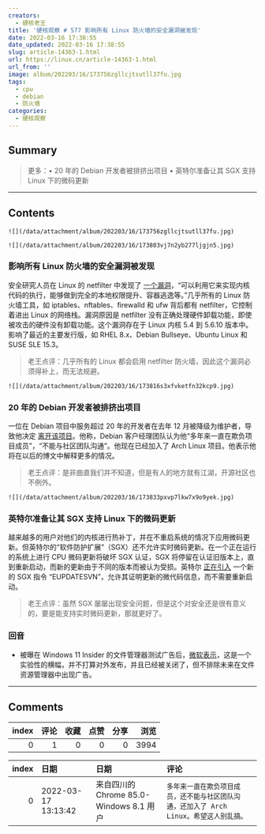 ```yaml
---
creators:
  - 硬核老王
title: '硬核观察 # 577 影响所有 Linux 防火墙的安全漏洞被发现'
date: 2022-03-16 17:38:55
date_updated: 2022-03-16 17:38:55
slug: article-14363-1.html
url: https://linux.cn/article-14363-1.html
url_from: ''
image: album/202203/16/173756zgllcjtsutll37fu.jpg
tags:
  - cpu
  - debian
  - 防火墙
categories:
  - 硬核观察
---
```


## Summary

> 更多：• 20 年的 Debian 开发者被排挤出项目 • 英特尔准备让其 SGX 支持 Linux 下的微码更新

***

<!-- more -->

## Contents

`![](/data/attachment/album/202203/16/173756zgllcjtsutll37fu.jpg)`

`![](/data/attachment/album/202203/16/173803vj7n2yb277ljgjn5.jpg)`

### 影响所有 Linux 防火墙的安全漏洞被发现

安全研究人员在 Linux 的 netfilter 中发现了 [一个漏洞](https://nickgregory.me/linux/security/2022/03/12/cve-2022-25636/)，“可以利用它来实现内核代码的执行，能够做到完全的本地权限提升、容器逃逸等。”几乎所有的 Linux 防火墙工具，如 iptables、nftables、firewalld 和 ufw 背后都有 netfilter，它控制着进出 Linux 的网络栈。漏洞原因是 netfilter 没有正确处理硬件卸载功能，即使被攻击的硬件没有卸载功能。这个漏洞存在于 Linux 内核 5.4 到 5.6.10 版本中。影响了最近的主要发行版，如 RHEL 8.x、Debian Bullseye、Ubuntu Linux 和 SUSE SLE 15.3。

> 
> 老王点评：几乎所有的 Linux 都会启用 netfilter 防火墙，因此这个漏洞必须得补上，而无法规避。
> 
> 
> 

`![](/data/attachment/album/202203/16/173816s3xfvketfn32kcp9.jpg)`

### 20 年的 Debian 开发者被排挤出项目

一位在 Debian 项目中服务超过 20 年的开发者在去年 12 月被降级为维护者，导致他决定 [离开该项目](https://itwire.com/open-source/debian-developer-demoted,-quits-after-two-decades-with-project.html)。他称，Debian 客户经理团队认为他“多年来一直在欺负项目成员”，“不能与社区团队沟通”。他现在已经加入了 Arch Linux 项目。他表示他将在以后的博文中解释更多的情况。

> 
> 老王点评：是非曲直我们并不知道，但是有人的地方就有江湖，开源社区也不例外。
> 
> 
> 

`![](/data/attachment/album/202203/16/173833pxvp7lkw7x9o9yek.jpg)`

### 英特尔准备让其 SGX 支持 Linux 下的微码更新

越来越多的用户对他们的内核进行热补丁，并在不重启系统的情况下应用微码更新。但英特尔的“软件防护扩展”（SGX）还不允许实时微码更新。在一个正在运行的系统上进行 CPU 微码更新将破坏 SGX 认证，SGX 将停留在认证旧版本上，直到重新启动，而新的更新由于不同的版本而被认为受损。英特尔 [正在引入](https://www.phoronix.com/scan.php?page=news_item&px=Intel-SGX-Live-Microcode-Update) 一个新的 SGX 指令 “EUPDATESVN”，允许其证明更新的微代码信息，而不需要重新启动。

> 
> 老王点评：虽然 SGX 屡屡出现安全问题，但是这个对安全还是很有意义的，要是能支持实时微码更新，那就更好了。
> 
> 
> 

### 回音

* 被曝在 Windows 11 Insider 的文件管理器测试广告后，[微软表示](https://www.bleepingcomputer.com/news/microsoft/microsoft-is-testing-ads-in-the-windows-11-file-explorer/)，这是一个实验性的横幅，并不打算对外发布，并且已经被关闭了，但不排除未来在文件资源管理器中出现广告。

***

## Comments


|   index |   评论 |   收藏 |   点赞 |   分享 |   浏览 |
|--------:|-------:|-------:|-------:|-------:|-------:|
|       0 |      1 |      0 |      0 |      0 |   3994 |

|   index | 日期                | 日期                                    | 评论                                                                                    |
|--------:|:--------------------|:----------------------------------------|:----------------------------------------------------------------------------------------|
|       0 | 2022-03-17 13:13:42 | 来自四川的 Chrome 85.0-Windows 8.1 用户 | `多年来一直在欺负项目成员，还不能与社区团队沟通，还加入了 Arch Linux。希望这人别乱搞。` |
